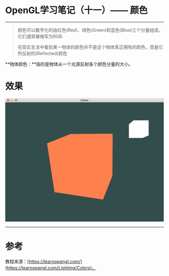 # OpenGL学习笔记（十一）—— 颜色

---

> 颜色可以数字化的由红色(Red)、绿色(Green)和蓝色(Blue)三个分量组成，它们通常被缩写为RGB.
>
>  在现实生活中看到某一物体的颜色并不是这个物体真正拥有的颜色，而是它所反射的(Reflected)颜色

**物体颜色：**指的是物体从一个光源反射各个颜色分量的大小。

# 效果
![Colors](Colors.png)


---


# 参考
教程来源：[https://learnopengl.com/](https://learnopengl.com/Lighting/Colors)。